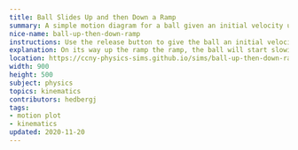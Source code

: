 ```yaml
---
title: Ball Slides Up and then Down a Ramp
summary: A simple motion diagram for a ball given an initial velocity up the ramp.
nice-name: ball-up-then-down-ramp
instructions: Use the release button to give the ball an initial velocity up the ramp. Reset will return the ball to the bottom of the ramp.
explanation: On its way up the ramp the ramp, the ball will start slowing down due to the force of gravity. This force creates an acceleration in the direction 'down the ramp'. After it reaches the top, and stops moving, the same force will cause it to start sliding back down the ramp.
location: https://ccny-physics-sims.github.io/sims/ball-up-then-down-ramp/
width: 900
height: 500
subject: physics
topics: kinematics
contributors: hedbergj
tags:
- motion plot
- kinematics
updated: 2020-11-20
---
```

